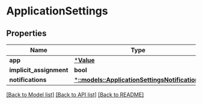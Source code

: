 # ApplicationSettings

## Properties
Name | Type | Description | Notes
------------ | ------------- | ------------- | -------------
**app** | [***Value**](.md) |  | [optional] 
**implicit_assignment** | **bool** |  | [optional] 
**notifications** | [***::models::ApplicationSettingsNotifications**](ApplicationSettingsNotifications.md) |  | [optional] 

[[Back to Model list]](../README.md#documentation-for-models) [[Back to API list]](../README.md#documentation-for-api-endpoints) [[Back to README]](../README.md)


